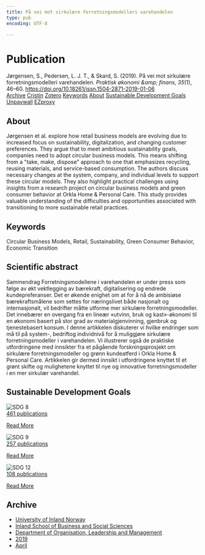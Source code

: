 ```yaml
---
title: På vei mot sirkulære forretningsmodelleri varehandelen
type: pub
encoding: UTF-8

---
```

<h1>Publication</h1>
<article id="csl-bib-container-MGQ7DY53" class="csl-bib-container">
  <div class="csl-bib-body"> <div class="csl-entry">Jørgensen, S., Pedersen, L. J. T., &#38; Skard, S. (2019). På vei mot sirkulære forretningsmodelleri varehandelen. <i>Praktisk økonomi &#38;amp; finans</i>, <i>35</i>(1), 46–60. <a href="https://doi.org/10.18261/issn.1504-2871-2019-01-06">https://doi.org/10.18261/issn.1504-2871-2019-01-06</a></div> </div>
  <div class="csl-bib-buttons">
    <a href="#taxonomy-article-MGQ7DY53" alt="archive" class="csl-bib-button">Archive</a>
    <a href="https://app.cristin.no/results/show.jsf?id=1690394" alt="Cristin" class="csl-bib-button">Cristin</a>
    <a href="http://zotero.org/groups/5881554/items/MGQ7DY53" alt="Zotero" class="csl-bib-button">Zotero</a>
    <a href="#keywords-article-MGQ7DY53" alt="keywords" class="csl-bib-button">Keywords</a>
    <a href="#about-article-MGQ7DY53" alt="about_pub" class="csl-bib-button">About</a>
    <a href="#sdg-article-MGQ7DY53" alt="sdg" class="csl-bib-button">Sustainable Development Goals</a>
    <a href="https://doi.org/10.18261/issn.1504-2871-2019-01-06" alt="Unpaywall" class="csl-bib-button">Unpaywall</a>
    <a href="https://doi.org/10.18261/issn.1504-2871-2019-01-06" alt="EZproxy" class="csl-bib-button">EZproxy</a>
  </div>
  <div id="csl-bib-meta-container-MGQ7DY53"></div>
</article>
<div id="csl-bib-meta-MGQ7DY53" class="csl-bib-meta">
  <article id="about-article-MGQ7DY53" class="about_pub-article">
    <h1>About</h1>
    Jørgensen et al. explore how retail business models are evolving due to increased focus on sustainability, digitalization, and changing customer preferences. They argue that to meet ambitious sustainability goals, companies need to adopt circular business models. This means shifting from a "take, make, dispose" approach to one that emphasizes recycling, reusing materials, and service-based consumption. The authors discuss necessary changes at the system, company, and individual levels to support these circular models. They also highlight practical challenges using insights from a research project on circular business models and green consumer behavior at Orkla Home & Personal Care. This study provides valuable understanding of the difficulties and opportunities associated with transitioning to more sustainable retail practices.
  </article>
  <article id="keywords-article-MGQ7DY53" class="keywords-article">
    <h1>Keywords</h1>
    Circular Business Models, Retail, Sustainability, Green Consumer Behavior, Economic Transition
  </article>
  <article id="abstract-article-MGQ7DY53" class="abstract-article">
    <h1>Scientific abstract</h1>
    Sammendrag Forretningsmodellene i varehandelen er under press som følge av økt vektlegging av bærekraft, digitalisering og endrede kundepreferanser. Det er økende enighet om at for å nå de ambisiøse bærekraftsmålene som settes for næringslivet både nasjonalt og internasjonalt, vil bedrifter måtte utforme mer sirkulære forretningsmodeller. Det innebærer en overgang fra en lineær «utvinn, bruk og kast»-økonomi til en økonomi basert på stor grad av materialgjenvinning, gjenbruk og tjenestebasert konsum. I denne artikkelen diskuterer vi hvilke endringer som må til på system-, bedriftog individnivå for å muliggjøre sirkulære forretningsmodeller i varehandelen. Vi illustrerer også de praktiske utfordringene med innsikter fra et pågående forskningsprosjekt om sirkulære forretningsmodeller og grønn kundeatferd i Orkla Home & Personal Care. Artikkelen gir dermed innsikt i utfordringene knyttet til et grønt skifte og mulighetene knyttet til nye og innovative forretningsmodeller i en mer sirkulær varehandel.
  </article>
  <article id="sdg-article-MGQ7DY53" class="sdg-article">
    <h1>Sustainable Development Goals</h1>
    <div class="sdg-container"><div id="sdg8" class="sdg">
        <img src="{{< params subfolder >}}images/sdg/sdg08_en.png" class="image" alt="SDG 8">
        <div class="sdg-overlay">
          <a href="/en/archive/?key=?sdg=8#archive" class="sdg-publication-count"><span>461</span> publications</a>
          <p><a href="https://sdgs.un.org/goals/goal8" class="sdg-read-more">Read More</a></p>
        </div>
      </div> <div id="sdg9" class="sdg">
        <img src="{{< params subfolder >}}images/sdg/sdg09_en.png" class="image" alt="SDG 9">
        <div class="sdg-overlay">
          <a href="/en/archive/?key=?sdg=9#archive" class="sdg-publication-count"><span>257</span> publications</a>
          <p><a href="https://sdgs.un.org/goals/goal9" class="sdg-read-more">Read More</a></p>
        </div>
      </div> <div id="sdg12" class="sdg">
        <img src="{{< params subfolder >}}images/sdg/sdg12_en.png" class="image" alt="SDG 12">
        <div class="sdg-overlay">
          <a href="/en/archive/?key=?sdg=12#archive" class="sdg-publication-count"><span>108</span> publications</a>
          <p><a href="https://sdgs.un.org/goals/goal12" class="sdg-read-more">Read More</a></p>
        </div>
      </div></div>
  </article>
  <article id="taxonomy-article-MGQ7DY53" class="taxonomy-article">
    <h1>Archive</h1>
    <ul>
      <li>
        <a href="/en/archive/?key=3DCRN523">University of Inland Norway</a>
      </li>
      <li>
        <a href="/en/archive/?key=DU8Q9LN9">Inland School of Business and Social Sciences</a>
      </li>
      <li>
        <a href="/en/archive/?key=4LUWR3ZM">Department of Organisation, Leadership and Management</a>
      </li>
      <li>
        <a href="/en/archive/?key=7GQPC2L9">2019</a>
      </li>
      <li>
        <a href="/en/archive/?key=PI8QF2G2">April</a>
      </li>
    </ul>
  </article>
</div>
